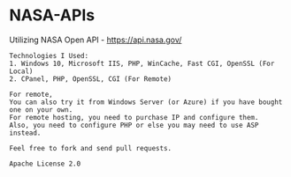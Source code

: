 # NASA-APIs
Utilizing NASA Open API - https://api.nasa.gov/

```
Technologies I Used:
1. Windows 10, Microsoft IIS, PHP, WinCache, Fast CGI, OpenSSL (For Local)
2. CPanel, PHP, OpenSSL, CGI (For Remote)
```

```
For remote,
You can also try it from Windows Server (or Azure) if you have bought one on your own. 
For remote hosting, you need to purchase IP and configure them.
Also, you need to configure PHP or else you may need to use ASP instead.
```

```
Feel free to fork and send pull requests.
```

```
Apache License 2.0
```
